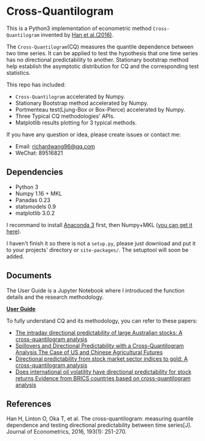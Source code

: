 Cross-Quantilogram
===========================

This is a Python3 implementation of econometric method `Cross-Quantilogram`  invented by [Han et al.(2016)](https://github.com/wangys96/Cross-Quantilogram/blob/master/docs/The%20Cross-Quantilogram%20Measuring%20quantile%20dependence%20and%20testing%20directional%20predictability%20between%20time%20series.pdf).


The `Cross-Quantilogram`(CQ) measures the quantile dependence between two time series. It can be applied to test the hypothesis that one time  series has no directional predictability to another. Stationary bootstrap method help establish the asymptotic distribution for CQ and the corresponding test statistics.

This repo has included:
* `Cross-Quantilogram` accelerated by Numpy.
* Stationary Bootstrap method accelerated by Numpy.
* Portmenteau test(Ljung-Box or Box-Pierce) accelerated by Numpy.
* Three Typical CQ methodologies'  APIs.      
* Matplotlib results plotting for 3 typical methods.

If you have any question or idea, please create issues or contact me:
* Email: richardwang96@qq.com
* WeChat: 89516821

## Dependencies

* Python 3
* Numpy 1.16 + MKL
* Panadas 0.23
* statsmodels 0.9
* matplotlib 3.0.2

I recommand to install [Anaconda 3](https://www.anaconda.com/) first, then Numpy+MKL ([you can get it here](https://www.lfd.uci.edu/~gohlke/pythonlibs/)).

I haven't finish it so there is not a `setup.py`, please just download and put it to your projects' directory or `site-packages/`. The setuptool will soon be added.

## Documents

The User Guide is a Jupyter Notebook where I introduced the function details and the research methodology. 

[**User Guide**](https://nbviewer.jupyter.org/github/wangys96/Cross-Quantilogram/blob/master/docs/User%20Guide.ipynb) 


To fully understand CQ and its methodology, you can refer to these papers:

* [The intraday directional predictability of large Australian stocks: A cross-quantilogram analysis](https://github.com/wangys96/Cross-Quantilogram/blob/master/docs/The-intraday-directional-predictability-of-large-Australian-_2017_Economic-M.pdf)
* [Spillovers and Directional Predictability with a Cross-Quantilogram Analysis The Case of US and Chinese Agricultural Futures](https://github.com/wangys96/Cross-Quantilogram/blob/master/docs/Spillovers%20and%20Directional%20Predictability%20with%20a%20Cross-Quantilogram%20Analysis%20The%20Case%20of%20US%20and%20Chinese%20Agricultural%20Futures.pdf)
* [Directional predictability from stock market sector indices to gold: A cross-quantilogram analysis](https://github.com/wangys96/Cross-Quantilogram/blob/master/docs/Directional%20predictability%20from%20stock%20market%20sector%20indices%20to%20gold%20A%20Cross-Quantilogram%20analysis.pdf)
* [Does international oil volatility have directional predictability for stock returns Evidence from BRICS countries based on cross-quantilogram analysis](https://github.com/wangys96/Cross-Quantilogram/blob/master/docs/Does%20international%20oil%20volatility%20have%20directional%20predictability%20for%20stock%20returns%20Evidence%20from%20BRICS%20countries%20based%20on%20cross-quantilogram%20analysis.pdf)



## References

 Han H, Linton O, Oka T, et al. The cross-quantilogram: measuring quantile dependence and testing directional predictability between time series[J]. Journal of Econometrics, 2016, 193(1): 251-270.
